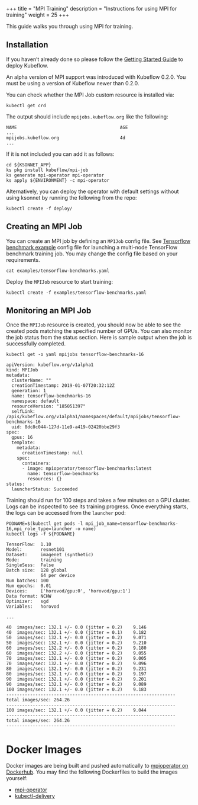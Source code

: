 +++
title = "MPI Training"
description = "Instructions for using MPI for training"
weight = 25
+++

This guide walks you through using MPI for training.

## Installation

If you haven’t already done so please follow the [Getting Started Guide](https://www.kubeflow.org/docs/started/getting-started/) to deploy Kubeflow.

An alpha version of MPI support was introduced with Kubeflow 0.2.0. You must be using a version of Kubeflow newer than 0.2.0.

You can check whether the MPI Job custom resource is installed via:

```
kubectl get crd
```

The output should include `mpijobs.kubeflow.org` like the following:

```
NAME                                       AGE
...
mpijobs.kubeflow.org                       4d
...
```

If it is not included you can add it as follows:

```
cd ${KSONNET_APP}
ks pkg install kubeflow/mpi-job
ks generate mpi-operator mpi-operator
ks apply ${ENVIRONMENT} -c mpi-operator
```

Alternatively, you can deploy the operator with default settings without using ksonnet by running the following from the repo:

```shell
kubectl create -f deploy/
```

## Creating an MPI Job

You can create an MPI job by defining an `MPIJob` config file. See [Tensorflow benchmark example](https://github.com/kubeflow/mpi-operator/blob/master/examples/tensorflow-benchmarks.yaml) config file for launching a multi-node TensorFlow benchmark training job. You may change the config file based on your requirements.

```
cat examples/tensorflow-benchmarks.yaml
```
Deploy the `MPIJob` resource to start training:

```
kubectl create -f examples/tensorflow-benchmarks.yaml
```

## Monitoring an MPI Job

Once the `MPIJob` resource is created, you should now be able to see the created pods matching the specified number of GPUs. You can also monitor the job status from the status section. Here is sample output when the job is successfully completed.

```
kubectl get -o yaml mpijobs tensorflow-benchmarks-16
```

```
apiVersion: kubeflow.org/v1alpha1
kind: MPIJob
metadata:
  clusterName: ""
  creationTimestamp: 2019-01-07T20:32:12Z
  generation: 1
  name: tensorflow-benchmarks-16
  namespace: default
  resourceVersion: "185051397"
  selfLink: /apis/kubeflow.org/v1alpha1/namespaces/default/mpijobs/tensorflow-benchmarks-16
  uid: 8dc8c044-127d-11e9-a419-02420bbe29f3
spec:
  gpus: 16
  template:
    metadata:
      creationTimestamp: null
    spec:
      containers:
      - image: mpioperator/tensorflow-benchmarks:latest
        name: tensorflow-benchmarks
        resources: {}
status:
  launcherStatus: Succeeded
```


Training should run for 100 steps and takes a few minutes on a GPU cluster. Logs can be inspected to see its training progress. Once everything starts, the logs can be accessed from the `launcher` pod:

```
PODNAME=$(kubectl get pods -l mpi_job_name=tensorflow-benchmarks-16,mpi_role_type=launcher -o name)
kubectl logs -f ${PODNAME}
```

```
TensorFlow:  1.10
Model:       resnet101
Dataset:     imagenet (synthetic)
Mode:        training
SingleSess:  False
Batch size:  128 global
             64 per device
Num batches: 100
Num epochs:  0.01
Devices:     ['horovod/gpu:0', 'horovod/gpu:1']
Data format: NCHW
Optimizer:   sgd
Variables:   horovod

...

40	images/sec: 132.1 +/- 0.0 (jitter = 0.2)	9.146
40	images/sec: 132.1 +/- 0.0 (jitter = 0.1)	9.182
50	images/sec: 132.1 +/- 0.0 (jitter = 0.2)	9.071
50	images/sec: 132.1 +/- 0.0 (jitter = 0.2)	9.210
60	images/sec: 132.2 +/- 0.0 (jitter = 0.2)	9.180
60	images/sec: 132.2 +/- 0.0 (jitter = 0.2)	9.055
70	images/sec: 132.1 +/- 0.0 (jitter = 0.2)	9.005
70	images/sec: 132.1 +/- 0.0 (jitter = 0.2)	9.096
80	images/sec: 132.1 +/- 0.0 (jitter = 0.2)	9.231
80	images/sec: 132.1 +/- 0.0 (jitter = 0.2)	9.197
90	images/sec: 132.1 +/- 0.0 (jitter = 0.2)	9.201
90	images/sec: 132.1 +/- 0.0 (jitter = 0.2)	9.089
100	images/sec: 132.1 +/- 0.0 (jitter = 0.2)	9.183
----------------------------------------------------------------
total images/sec: 264.26
----------------------------------------------------------------
100	images/sec: 132.1 +/- 0.0 (jitter = 0.2)	9.044
----------------------------------------------------------------
total images/sec: 264.26
----------------------------------------------------------------
```

# Docker Images

Docker images are being built and pushed automatically to [mpioperator on Dockerhub](https://hub.docker.com/u/mpioperator). You may find the following Dockerfiles to build the images yourself:

* [mpi-operator](https://github.com/kubeflow/mpi-operator/blob/master/Dockerfile)
* [kubectl-delivery](https://github.com/kubeflow/mpi-operator/blob/master/cmd/kubectl-delivery/Dockerfile)
